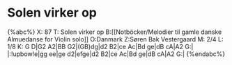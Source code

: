 # Solen virker op

{%abc%}
X: 87
T: Solen virker op
B:[[Notböcker/Melodier til gamle danske Almuedanse for Violin solo]]
O:Danmark
Z:Søren Bak Vestergaard
M: 2/4
L: 1/8
K: G
D|G2 A2|BB G2|(GB)dg|d2 B2|ce Ac|Bd ge|dB cA|A2 G:|\
|:!upbow!e|gg ee|ge d2|efge|d2 B2|ce Ac|Bd ge|dB cA|A2 G:|
{%endabc%}
